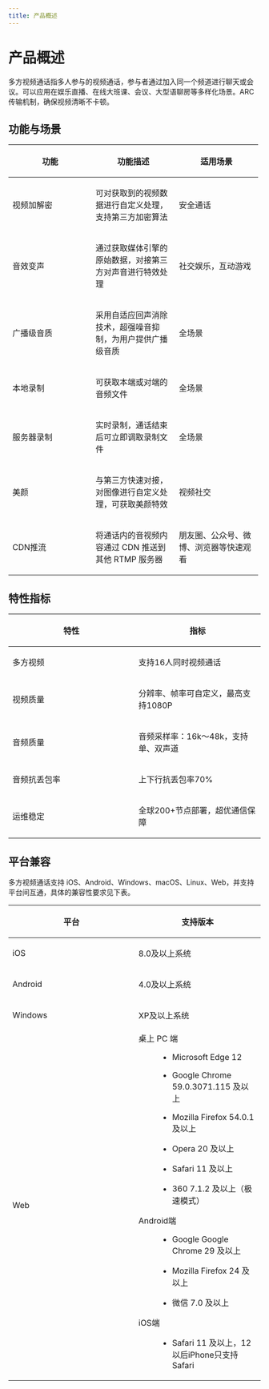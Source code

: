```yaml
---
title: 产品概述
---
```

# 产品概述

多方视频通话指多人参与的视频通话，参与者通过加入同一个频道进行聊天或会议。可以应用在娱乐直播、在线大班课、会议、大型语聊房等多样化场景。ARC传输机制，确保视频清晰不卡顿。



## 功能与场景

<table style="width:99%;">
<colgroup>
<col style="width: 33%" />
<col style="width: 33%" />
<col style="width: 33%" />
</colgroup>
<thead>
<tr class="header">
<th><p>功能</p></th>
<th><p>功能描述</p></th>
<th><p>适用场景</p></th>
</tr>
</thead>
<tbody>
<tr class="odd">
<td><p>视频加解密</p></td>
<td><p>可对获取到的视频数据进行自定义处理，支持第三方加密算法</p></td>
<td><p>安全通话</p></td>
</tr>
<tr class="even">
<td><p>音效变声</p></td>
<td><p>通过获取媒体引擎的原始数据，对接第三方对声音进行特效处理</p></td>
<td><p>社交娱乐，互动游戏</p></td>
</tr>
<tr class="odd">
<td><p>广播级音质</p></td>
<td><p>采用自适应回声消除技术，超强噪音抑制，为用户提供广播级音质</p></td>
<td><p>全场景</p></td>
</tr>
<tr class="even">
<td><p>本地录制</p></td>
<td><p>可获取本端或对端的音频文件</p></td>
<td><p>全场景</p></td>
</tr>
<tr class="odd">
<td><p>服务器录制</p></td>
<td><p>实时录制，通话结束后可立即调取录制文件</p></td>
<td><p>全场景</p></td>
</tr>
<tr class="even">
<td><p>美颜</p></td>
<td><p>与第三方快速对接，对图像进行自定义处理，可获取美颜特效</p></td>
<td><p>视频社交</p></td>
</tr>
<tr class="odd">
<td><p>CDN推流</p></td>
<td><p>将通话内的音视频内容通过 CDN 推送到其他 RTMP 服务器</p></td>
<td><p>朋友圈、公众号、微博、浏览器等快速观看</p></td>
</tr>
</tbody>
</table>





## 特性指标

<table>
<colgroup>
<col style="width: 50%" />
<col style="width: 50%" />
</colgroup>
<thead>
<tr class="header">
<th><p>特性</p></th>
<th><p>指标</p></th>
</tr>
</thead>
<tbody>
<tr class="odd">
<td><p>多方视频</p></td>
<td><p>支持16人同时视频通话</p></td>
</tr>
<tr class="even">
<td><p>视频质量</p></td>
<td><p>分辨率、帧率可自定义，最高支持1080P</p></td>
</tr>
<tr class="odd">
<td><p>音频质量</p></td>
<td><p>音频采样率：16k～48k，支持单、双声道</p></td>
</tr>
<tr class="even">
<td><p>音频抗丢包率</p></td>
<td><p>上下行抗丢包率70%</p></td>
</tr>
<tr class="odd">
<td><p>运维稳定</p></td>
<td><p>全球200+节点部署，超优通信保障</p></td>
</tr>
</tbody>
</table>





## 平台兼容

多方视频通话支持 iOS、Android、Windows、macOS、Linux、Web，并支持平台间互通，具体的兼容性要求见下表。

<table>
<colgroup>
<col style="width: 50%" />
<col style="width: 50%" />
</colgroup>
<thead>
<tr class="header">
<th><p>平台</p></th>
<th><p>支持版本</p></th>
</tr>
</thead>
<tbody>
<tr class="odd">
<td><p>iOS</p></td>
<td><p>8.0及以上系统</p></td>
</tr>
<tr class="even">
<td><p>Android</p></td>
<td><p>4.0及以上系统</p></td>
</tr>
<tr class="odd">
<td><p>Windows</p></td>
<td><p>XP及以上系统</p></td>
</tr>
<tr class="even">
<td><p>Web</p></td>
<td><dl>
<dt>桌上 PC 端</dt>
<dd><ul>
<li><p>Microsoft Edge 12</p></li>
<li><p>Google Chrome 59.0.3071.115 及以上</p></li>
<li><p>Mozilla Firefox 54.0.1 及以上</p></li>
<li><p>Opera 20 及以上</p></li>
<li><p>Safari 11 及以上</p></li>
<li><p>360 7.1.2 及以上（极速模式）</p></li>
</ul>
</dd>
<dt>Android端</dt>
<dd><ul>
<li><p>Google Google Chrome 29 及以上</p></li>
<li><p>Mozilla Firefox 24 及以上</p></li>
<li><p>微信 7.0 及以上</p></li>
</ul>
</dd>
<dt>iOS端</dt>
<dd><ul>
<li><p>Safari 11 及以上，12 以后iPhone只支持Safari</p></li>
</ul>
</dd>
</dl></td>
</tr>
</tbody>
</table>














